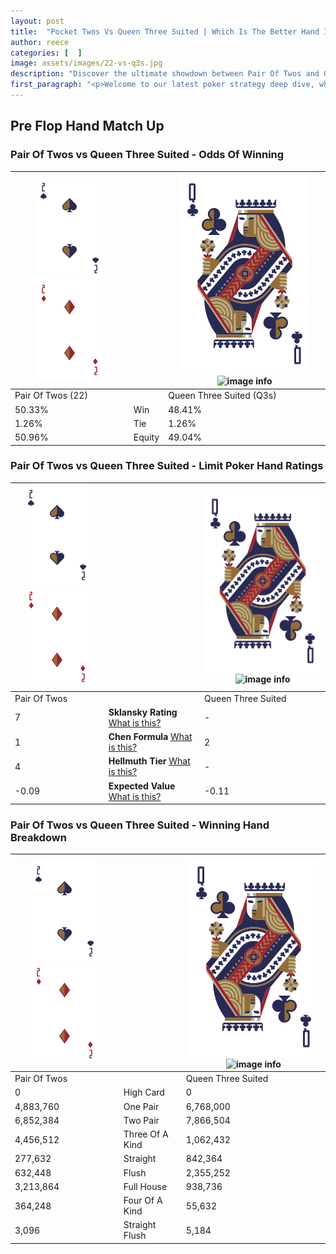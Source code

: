 ```yaml
---
layout: post
title:  "Pocket Twos Vs Queen Three Suited | Which Is The Better Hand In Poker? A Complete Guide"
author: reece
categories: [  ]
image: assets/images/22-vs-q3s.jpg
description: "Discover the ultimate showdown between Pair Of Twos and Queen Three Suited in poker! Uncover the odds, strategies, and scenarios where one hand triumphs over the other. Get ready to up your poker game with this thrilling analysis."
first_paragraph: "<p>Welcome to our latest poker strategy deep dive, where we're pitting two distinct hands against each other in a high-stakes showdown: Pair Of Twos vs Queen Three Suited.</p><p>In the dynamic world of poker, every decision counts, and knowing which hand holds the upper hand is key to your success at the table.</p><p>In this article, we'll dissect these two hands, explore the scenarios where one dominates the other, and equip you with the knowledge to make strategic choices that can tip the odds in your favor.</p><p>Get ready to unravel the intriguing dynamics of these poker hands and elevate your game to new heights.</p>"
---
```




[comment]: # (sp0)

## Pre Flop Hand Match Up

<div class="table hand-ratings" markdown="1"> 



### Pair Of Twos vs Queen Three Suited - Odds Of Winning


    
| ![image info](assets/images/hand1/2.png) ![image info](assets/images/hand1/2o.png) |  | ![image info](assets/images/hand2/Q.png) ![image info](assets/images/hand2/3s.png) |
| -------- | -------- | -------- |
| Pair Of Twos (22) |  | Queen Three Suited (Q3s) |
| 50.33% | Win | 48.41% |
| 1.26% | Tie | 1.26% |
| 50.96% | Equity | 49.04% |




[comment]: # (sp1)



### Pair Of Twos vs Queen Three Suited - Limit Poker Hand Ratings


    
| ![image info](assets/images/hand1/2.png) ![image info](assets/images/hand1/2o.png) |  | ![image info](assets/images/hand2/Q.png) ![image info](assets/images/hand2/3s.png) |
| -------- | -------- | -------- |
| Pair Of Twos |  | Queen Three Suited |
| 7 | **Sklansky Rating** [What is this?](/sklansky-rating-explained) | - |
| 1 | **Chen Formula** [What is this?](/chen-formula-explained) | 2 |
| 4 | **Hellmuth Tier** [What is this?](/Hellmuth-tier-explained) | - |
| -0.09 | **Expected Value** [What is this?](/expected-value-explained) | -0.11 |




[comment]: # (sp2)



### Pair Of Twos vs Queen Three Suited - Winning Hand Breakdown


    
| ![image info](assets/images/hand1/2.png) ![image info](assets/images/hand1/2o.png) |  | ![image info](assets/images/hand2/Q.png) ![image info](assets/images/hand2/3s.png) |
| -------- | -------- | -------- |
| Pair Of Twos |  | Queen Three Suited |
| 0 | High Card | 0 |
| 4,883,760 | One Pair | 6,768,000 |
| 6,852,384 | Two Pair | 7,866,504 |
| 4,456,512 | Three Of A Kind | 1,062,432 |
| 277,632 | Straight | 842,364 |
| 632,448 | Flush | 2,355,252 |
| 3,213,864 | Full House | 938,736 |
| 364,248 | Four Of A Kind | 55,632 |
| 3,096 | Straight Flush | 5,184 |




[comment]: # (sp3)



</div>

[comment]: # (sp4)



[comment]: # (sp5)

